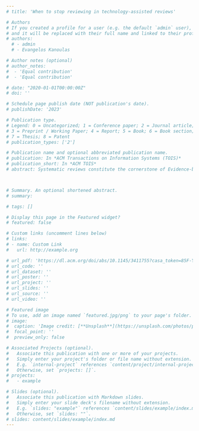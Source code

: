 ```yaml
---
# title: 'When to stop reviewing in technology-assisted reviews'

# Authors
# If you created a profile for a user (e.g. the default `admin` user), write the username (folder name) here
# and it will be replaced with their full name and linked to their profile.
# authors:
  # - admin
  # - Evangelos Kanoulas

# Author notes (optional)
# author_notes:
#  - 'Equal contribution'
#  - 'Equal contribution'

# date: "2020-01-01T00:00:00Z"
# doi: ''

# Schedule page publish date (NOT publication's date).
# publishDate: '2023'

# Publication type.
# Legend: 0 = Uncategorized; 1 = Conference paper; 2 = Journal article;
# 3 = Preprint / Working Paper; 4 = Report; 5 = Book; 6 = Book section;
# 7 = Thesis; 8 = Patent
# publication_types: ['2']

# Publication name and optional abbreviated publication name.
# publication: In *ACM Transactions on Information Systems (TOIS)*
# publication_short: In *ACM TOIS*
# abstract: Systematic reviews constitute the cornerstone of Evidence-based Medicine. They can provide guidance to medical policy-making by synthesizing all available studies regarding a certain topic. However, conducting systematic reviews has become a laborious and time-consuming task due to the large amount and rapid growth of published literature. The TAR approaches aim to accelerate the screening stage of systematic reviews by combining machine learning algorithms and human relevance feedback. In this work, we built an online active search system for systematic reviews, named APS, by applying an state-of-the-art TAR approach -- Continuous Active Learning. The system is built on the top of the PubMed collection, which is a widely used database of biomedical literature. It allows users to conduct the abstract screening for systematic reviews. We demonstrate the effectiveness and robustness of the APS in detecting relevant literature and reducing workload for systematic reviews using the CLEF TAR 2017 benchmark.



# Summary. An optional shortened abstract.
# summary: 

# tags: []

# Display this page in the Featured widget?
# featured: false

# Custom links (uncomment lines below)
# links:
# - name: Custom Link
#   url: http://example.org

# url_pdf: 'https://dl.acm.org/doi/abs/10.1145/3411755?casa_token=85F-Yun1y88AAAAA:IP7rTVhLRQke1JdO6_EGu3_S16pW5DRd-dVK0CgoDOUQXzaM0D7xEulRjx9LJx_RaYccFC-wmvhXLFY'
# url_code: ''
# url_dataset: ''
# url_poster: ''
# url_project: ''
# url_slides: ''
# url_source: ''
# url_video: ''

# Featured image
# To use, add an image named `featured.jpg/png` to your page's folder.
# image:
#  caption: 'Image credit: [**Unsplash**](https://unsplash.com/photos/pLCdAaMFLTE)'
#  focal_point: ''
#  preview_only: false

# Associated Projects (optional).
#   Associate this publication with one or more of your projects.
#   Simply enter your project's folder or file name without extension.
#   E.g. `internal-project` references `content/project/internal-project/index.md`.
#   Otherwise, set `projects: []`.
# projects:
#   - example

# Slides (optional).
#   Associate this publication with Markdown slides.
#   Simply enter your slide deck's filename without extension.
#   E.g. `slides: "example"` references `content/slides/example/index.md`.
#   Otherwise, set `slides: ""`.
# slides: content/slides/example/index.md
---
```

